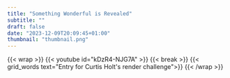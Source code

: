```yaml
---
title: "Something Wonderful is Revealed"
subtitle: ""
draft: false
date: "2023-12-09T20:09:45+01:00"
thumbnail: "thumbnail.png"
---
```

{{< wrap >}}
{{< youtube id="kDzR4-NJG7A" >}}
{{< break >}}
{{< grid_words text="Entry for Curtis Holt's render challenge">}}
{{< /wrap >}}